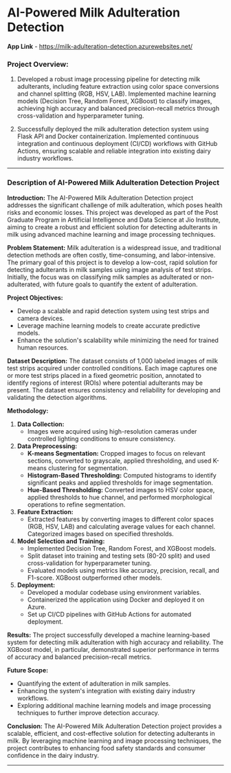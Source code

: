 # AI-Powered Milk Adulteration Detection

**App Link** - https://milk-adulteration-detection.azurewebsites.net/

### Project Overview:

1. Developed a robust image processing pipeline for detecting milk adulterants, including feature extraction using color space conversions and channel splitting (RGB, HSV, LAB). Implemented machine learning models (Decision Tree, Random Forest, XGBoost) to classify images, achieving high accuracy and balanced precision-recall metrics through cross-validation and hyperparameter tuning.

2. Successfully deployed the milk adulteration detection system using Flask API and Docker containerization. Implemented continuous integration and continuous deployment (CI/CD) workflows with GitHub Actions, ensuring scalable and reliable integration into existing dairy industry workflows.


------

### Description of AI-Powered Milk Adulteration Detection Project

**Introduction:**
The AI-Powered Milk Adulteration Detection project addresses the significant challenge of milk adulteration, which poses health risks and economic losses. This project was developed as part of the Post Graduate Program in Artificial Intelligence and Data Science at Jio Institute, aiming to create a robust and efficient solution for detecting adulterants in milk using advanced machine learning and image processing techniques.

**Problem Statement:**
Milk adulteration is a widespread issue, and traditional detection methods are often costly, time-consuming, and labor-intensive. The primary goal of this project is to develop a low-cost, rapid solution for detecting adulterants in milk samples using image analysis of test strips. Initially, the focus was on classifying milk samples as adulterated or non-adulterated, with future goals to quantify the extent of adulteration.

**Project Objectives:**
- Develop a scalable and rapid detection system using test strips and camera devices.
- Leverage machine learning models to create accurate predictive models.
- Enhance the solution's scalability while minimizing the need for trained human resources.

**Dataset Description:**
The dataset consists of 1,000 labeled images of milk test strips acquired under controlled conditions. Each image captures one or more test strips placed in a fixed geometric position, annotated to identify regions of interest (ROIs) where potential adulterants may be present. The dataset ensures consistency and reliability for developing and validating the detection algorithms.

**Methodology:**
1. **Data Collection:**
   - Images were acquired using high-resolution cameras under controlled lighting conditions to ensure consistency.
2. **Data Preprocessing:**
   - **K-means Segmentation:** Cropped images to focus on relevant sections, converted to grayscale, applied thresholding, and used K-means clustering for segmentation.
   - **Histogram-Based Thresholding:** Computed histograms to identify significant peaks and applied thresholds for image segmentation.
   - **Hue-Based Thresholding:** Converted images to HSV color space, applied thresholds to hue channel, and performed morphological operations to refine segmentation.
3. **Feature Extraction:**
   - Extracted features by converting images to different color spaces (RGB, HSV, LAB) and calculating average values for each channel. Categorized images based on specified thresholds.
4. **Model Selection and Training:**
   - Implemented Decision Tree, Random Forest, and XGBoost models.
   - Split dataset into training and testing sets (80-20 split) and used cross-validation for hyperparameter tuning.
   - Evaluated models using metrics like accuracy, precision, recall, and F1-score. XGBoost outperformed other models.
5. **Deployment:**
   - Developed a modular codebase using environment variables.
   - Containerized the application using Docker and deployed it on Azure.
   - Set up CI/CD pipelines with GitHub Actions for automated deployment.

**Results:**
The project successfully developed a machine learning-based system for detecting milk adulteration with high accuracy and reliability. The XGBoost model, in particular, demonstrated superior performance in terms of accuracy and balanced precision-recall metrics.

**Future Scope:**
- Quantifying the extent of adulteration in milk samples.
- Enhancing the system's integration with existing dairy industry workflows.
- Exploring additional machine learning models and image processing techniques to further improve detection accuracy.

**Conclusion:**
The AI-Powered Milk Adulteration Detection project provides a scalable, efficient, and cost-effective solution for detecting adulterants in milk. By leveraging machine learning and image processing techniques, the project contributes to enhancing food safety standards and consumer confidence in the dairy industry.

------
